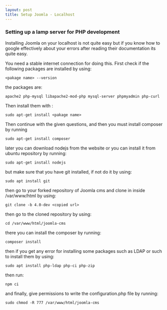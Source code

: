 ```yaml
---
layout: post
title: Setup Joomla - Localhost
---
```




### Setting up a lamp server for PHP development

Installing Joomla on your localhost is not quite easy but if you know how to google effectively about your errors after reading their documentation its quite easy.

You need a stable internet connection for doing this. First check if the following packages are installed by using:

`<pakage name> --version`

the packages are:

`apache2 php-mysql libapache2-mod-php mysql-server phpmyadmin php-curl`

Then install them with :

`sudo apt-get install <pakage name>`

Then continue with the given questions, and then you must install composer by running

`sudo apt-get install composer`

later you can download nodejs from the website or you can install it from ubuntu repository by running:

`sudo apt-get install nodejs`

but make sure that you have git installed, if not do it by using:

`sudo apt install git`

then go to your forked repository of Joomla cms and clone in inside /var/www/html by using:

`git clone -b 4.0-dev <copied url>`

then go to the cloned repository by using:

`cd /var/www/html/joomla-cms`

there you can install the composer by running:

`composer install `

then if you get any error for installing some packages such as LDAP or such to install them by using:

`sudo apt install php-ldap php-ci php-zip
`

then run:

`npm ci`

and finally, give permissions to write the configuration.php file by running:

`sudo chmod -R 777 /var/www/html/joomla-cms
`